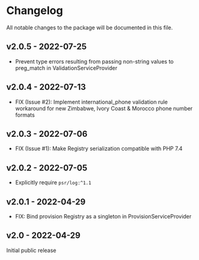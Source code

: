 # Changelog

All notable changes to the package will be documented in this file.

## v2.0.5 - 2022-07-25

- Prevent type errors resulting from passing non-string values to preg_match in
  ValidationServiceProvider

## v2.0.4 - 2022-07-13

- FIX (Issue #2): Implement international_phone validation rule workaround for
  new Zimbabwe, Ivory Coast & Morocco phone number formats

## v2.0.3 - 2022-07-06

- FIX (Issue #1): Make Registry serialization compatible with PHP 7.4

## v2.0.2 - 2022-07-05

- Explicitly require `psr/log:^1.1`

## v2.0.1 - 2022-04-29

- FIX: Bind provision Registry as a singleton in ProvisionServiceProvider

## v2.0 - 2022-04-29

Initial public release